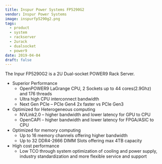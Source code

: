 ```yaml
---
title: Inspur Power Systems FP5290G2
vendor: Inspur Power Systems
image: inspurfp5290g2.png
tags:
  - product
  - system
  - rackserver
  - 2urack
  - dualsocket
  - power9
date: 2019-04-04
draft: false
---
```


The Inpur FP5290G2 is a 2U Dual-socket POWER9 Rack Server.

- Superior Performance
	- OpenPOWER9 LaGrange CPU, 2 Sockets up to 44 cores(2.9Ghz) and 176 threads
	- Ultra high CPU interconnect bandwidth
	- Next Gen PCIe – PCIe Gen4 2x faster vs PCIe Gen3
- Optimized for Heterogeneous computing
	- NVLink2.0 – higher bandwidth and lower latency for GPU to CPU
	- OpenCAPI – higher bandwidth and lower latency for FPGA/ASIC to CPU
- Optimized for memory computing
	- Up to 16 memory channels offering higher bandwidth
	- Up to 32 DDR4-2666 DIMM Slots offering max 4TB capacity
- High cost performance
	- Low TCO through system optimization of cooling and power supply, industry standardization and more flexible service and support

